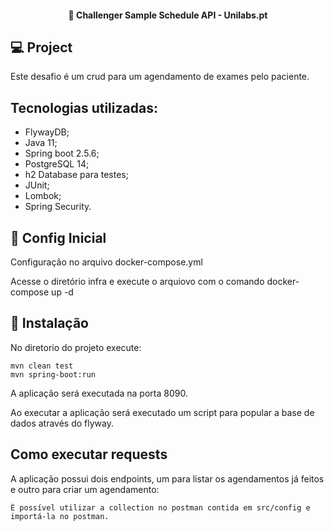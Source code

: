 <h4 align="center">  
  🚀 Challenger Sample Schedule API - Unilabs.pt
<br>

## 💻 Project

Este desafio é um crud para um agendamento de exames pelo paciente.

## Tecnologias utilizadas:
-  FlywayDB;
- Java 11;
- Spring boot 2.5.6;
- PostgreSQL 14;
- h2 Database para testes;
- JUnit;
- Lombok;
- Spring Security.

## :wrench:    Config Inicial
Configuração no arquivo docker-compose.yml <p>
Acesse o diretório infra e execute o arquiovo com o comando docker-compose up -d

## :hammer: Instalação

No diretorio do projeto execute:
```  
mvn clean test
mvn spring-boot:run  
```  
A aplicação será executada na porta 8090.

Ao executar a aplicação será executado um script para popular a base de dados através do flyway.

## Como executar requests

A aplicação possui dois endpoints, um para listar os agendamentos já feitos e outro para criar um agendamento:
````
É possível utilizar a collection no postman contida em src/config e importá-la no postman.
````